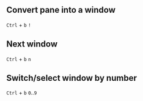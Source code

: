 ## Convert pane into a window
`Ctrl` + `b` `!`  

## Next window
`Ctrl` + `b` `n`  

## Switch/select window by number
`Ctrl` + `b` `0`..`9`
